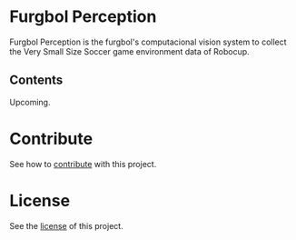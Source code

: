 # Furgbol Perception
Furgbol Perception is the furgbol's computacional vision system to collect the Very Small Size Soccer game environment data of Robocup.

## Contents
Upcoming.

# Contribute
See how to [contribute](https://github.com/furgbol/perception/blob/master/contrib.md) with this project.

# License
See the [license](https://github.com/furgbol/perception/blob/master/LICENSE.md) of this project.